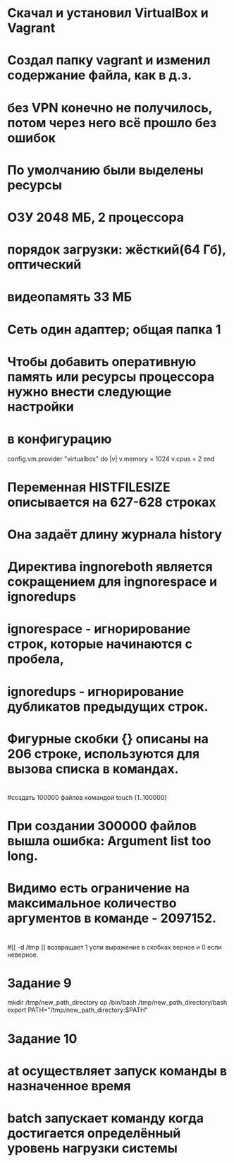 # Скачал и установил VirtualBox и Vagrant
# Создал папку vagrant и изменил содержание файла, как в д.з.
# без VPN конечно не получилось, потом через него всё прошло без ошибок
#
# По умолчанию были выделены ресурсы
# ОЗУ 2048 МБ, 2 процессора
# порядок загрузки: жёсткий(64 Гб), оптический
# видеопамять 33 МБ
# Сеть один адаптер; общая папка 1
#
# Чтобы добавить оперативную память или ресурсы процессора нужно внести следующие настройки
# в конфигурацию

config.vm.provider "virtualbox" do |v|
  v.memory = 1024
  v.cpus = 2
end

# Переменная HISTFILESIZE описывается на 627-628 строках
# Она задаёт длину журнала history
#
# Директива ingnoreboth является сокращением для ingnorespace и ignoredups
# ignorespace - игнорирование строк, которые начинаются с пробела, 
# ignoredups - игнорирование дубликатов предыдущих строк.
#
# Фигурные скобки {} описаны на 206 строке, используются для вызова списка в командах.
#
#создать 100000 файлов командой    touch {1..100000}
# При создании 300000 файлов вышла ошибка: Argument list too long.
# Видимо есть ограничение на максимальное количество аргументов в команде - 2097152.
#
#[[ -d /tmp ]] возвращает 1 усли выражение в скобках верное и 0 если неверное.
#
# Задание 9
mkdir /tmp/new_path_directory
cp /bin/bash /tmp/new_path_directory/bash
export PATH="/tmp/new_path_directory:$PATH"
#
# Задание 10
# at осуществляет запуск команды в назначенное время
# batch запускает команду когда достигается определённый уровень нагрузки системы
